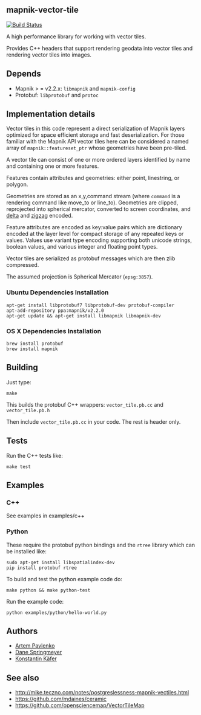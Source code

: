 ## mapnik-vector-tile

[![Build Status](https://secure.travis-ci.org/mapbox/mapnik-vector-tile.png)](http://travis-ci.org/mapbox/mapnik-vector-tile)

A high performance library for working with vector tiles.

Provides C++ headers that support rendering geodata into vector tiles
and rendering vector tiles into images.

## Depends

 - Mapnik > = v2.2.x: `libmapnik` and `mapnik-config`
 - Protobuf: `libprotobuf` and `protoc`

## Implementation details

Vector tiles in this code represent a direct serialization of Mapnik layers optimized for space efficient storage and fast deserialization. For those familiar with the Mapnik API vector tiles here can be considered a named array of `mapnik::featureset_ptr` whose geometries have been pre-tiled.

A vector tile can consist of one or more ordered layers identified by name and containing one or more features.

Features contain attributes and geometries: either point, linestring, or polygon.

Geometries are stored as an x,y,command stream (where `command` is a rendering command like move_to or line_to). Geometries are clipped, reprojected into spherical mercator, converted to screen coordinates, and [delta](http://en.wikipedia.org/wiki/Delta_encoding) and [zigzag](https://developers.google.com/protocol-buffers/docs/encoding#types) encoded.

Feature attributes are encoded as key:value pairs which are dictionary encoded at the layer level for compact storage of any repeated keys or values. Values use variant type encoding supporting both unicode strings, boolean values, and various integer and floating point types.

Vector tiles are serialized as protobuf messages which are then zlib compressed.

The assumed projection is Spherical Mercator (`epsg:3857`).

### Ubuntu Dependencies Installation

    apt-get install libprotobuf7 libprotobuf-dev protobuf-compiler
    apt-add-repository ppa:mapnik/v2.2.0
    apt-get update && apt-get install libmapnik libmapnik-dev

### OS X Dependencies Installation

    brew install protobuf
    brew install mapnik

## Building

Just type:

    make

This builds the protobuf C++ wrappers: `vector_tile.pb.cc` and `vector_tile.pb.h`

Then include `vector_tile.pb.cc` in your code. The rest is header only.

## Tests

Run the C++ tests like:

    make test

## Examples

### C++

See examples in examples/c++

### Python

These require the protobuf python bindings and the `rtree` library
which can be installed like:

    sudo apt-get install libspatialindex-dev
    pip install protobuf rtree

To build and test the python example code do:

    make python && make python-test

Run the example code:

    python examples/python/hello-world.py

## Authors

- [Artem Pavlenko](https://github.com/artemp)
- [Dane Springmeyer](https://github.com/springmeyer)
- [Konstantin Käfer](https://github.com/kkaefer)

## See also

- http://mike.teczno.com/notes/postgreslessness-mapnik-vectiles.html
- https://github.com/mdaines/ceramic
- https://github.com/opensciencemap/VectorTileMap
